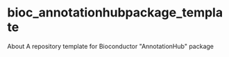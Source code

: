 # bioc_annotationhubpackage_template
About A repository template for Bioconductor "AnnotationHub" package
